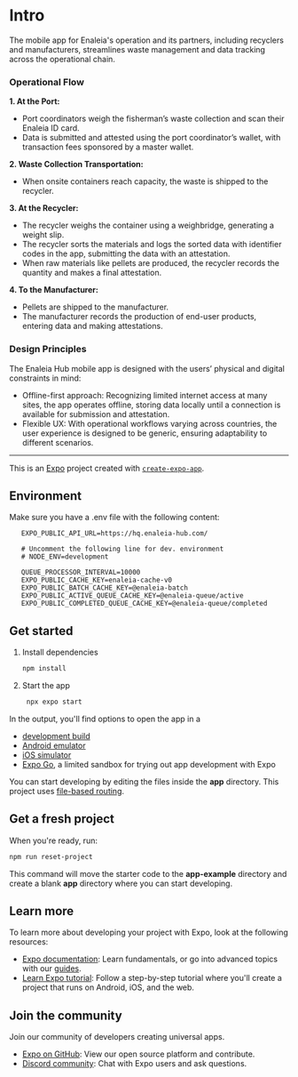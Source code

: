 # Intro

The mobile app for Enaleia's operation and its partners, including recyclers and manufacturers, streamlines waste management and data tracking across the operational chain.

### Operational Flow
**1. At the Port:**
- Port coordinators weigh the fisherman’s waste collection and scan their Enaleia ID card.
- Data is submitted and attested using the port coordinator’s wallet, with transaction fees sponsored by a master wallet.

**2. Waste Collection Transportation:**
- When onsite containers reach capacity, the waste is shipped to the recycler.

**3. At the Recycler:**
- The recycler weighs the container using a weighbridge, generating a weight slip.
- The recycler sorts the materials and logs the sorted data with identifier codes in the app, submitting the data with an attestation.
- When raw materials like pellets are produced, the recycler records the quantity and makes a final attestation.

**4. To the Manufacturer:**
- Pellets are shipped to the manufacturer.
- The manufacturer records the production of end-user products, entering data and making attestations.

### Design Principles

The Enaleia Hub mobile app is designed with the users’ physical and digital constraints in mind:
- Offline-first approach: Recognizing limited internet access at many sites, the app operates offline, storing data locally until a connection is available for submission and attestation.
- Flexible UX: With operational workflows varying across countries, the user experience is designed to be generic, ensuring adaptability to different scenarios.


---------------------

This is an [Expo](https://expo.dev) project created with [`create-expo-app`](https://www.npmjs.com/package/create-expo-app).

## Environment

Make sure you have a .env file with the following content:
```
   EXPO_PUBLIC_API_URL=https://hq.enaleia-hub.com/

   # Uncomment the following line for dev. environment
   # NODE_ENV=development

   QUEUE_PROCESSOR_INTERVAL=10000
   EXPO_PUBLIC_CACHE_KEY=enaleia-cache-v0
   EXPO_PUBLIC_BATCH_CACHE_KEY=@enaleia-batch
   EXPO_PUBLIC_ACTIVE_QUEUE_CACHE_KEY=@enaleia-queue/active
   EXPO_PUBLIC_COMPLETED_QUEUE_CACHE_KEY=@enaleia-queue/completed
```

## Get started

1. Install dependencies

   ```bash
   npm install
   ```

2. Start the app

   ```bash
    npx expo start
   ```

In the output, you'll find options to open the app in a

- [development build](https://docs.expo.dev/develop/development-builds/introduction/)
- [Android emulator](https://docs.expo.dev/workflow/android-studio-emulator/)
- [iOS simulator](https://docs.expo.dev/workflow/ios-simulator/)
- [Expo Go](https://expo.dev/go), a limited sandbox for trying out app development with Expo

You can start developing by editing the files inside the **app** directory. This project uses [file-based routing](https://docs.expo.dev/router/introduction).

## Get a fresh project

When you're ready, run:

```bash
npm run reset-project
```

This command will move the starter code to the **app-example** directory and create a blank **app** directory where you can start developing.

## Learn more

To learn more about developing your project with Expo, look at the following resources:

- [Expo documentation](https://docs.expo.dev/): Learn fundamentals, or go into advanced topics with our [guides](https://docs.expo.dev/guides).
- [Learn Expo tutorial](https://docs.expo.dev/tutorial/introduction/): Follow a step-by-step tutorial where you'll create a project that runs on Android, iOS, and the web.

## Join the community

Join our community of developers creating universal apps.

- [Expo on GitHub](https://github.com/expo/expo): View our open source platform and contribute.
- [Discord community](https://chat.expo.dev): Chat with Expo users and ask questions.
